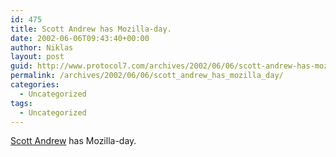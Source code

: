 ```yaml
---
id: 475
title: Scott Andrew has Mozilla-day.
date: 2002-06-06T09:43:40+00:00
author: Niklas
layout: post
guid: http://www.protocol7.com/archives/2002/06/06/scott-andrew-has-mozilla-day/
permalink: /archives/2002/06/06/scott_andrew_has_mozilla_day/
categories:
  - Uncategorized
tags:
  - Uncategorized
---
```

<div class='microid-79905b68b00ff84aa8e4f681bc509ddebba5e54d'>
  <p>
    <a href="http://www.scottandrew.com/weblog/000376">Scott Andrew</a> has Mozilla-day.
  </p>
</div>